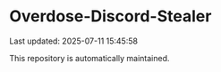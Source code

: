 # Overdose-Discord-Stealer

Last updated: 2025-07-11 15:45:58

This repository is automatically maintained.
